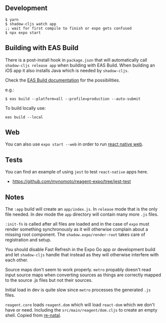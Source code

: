 ## Development
```
$ yarn
$ shadow-cljs watch app
;; wait for first compile to finish or expo gets confused
$ npx expo start
```

## Building with EAS Build

There is a post-install hook in `package.json` that will automatically call `shadow-cljs release app` when building with EAS Build. When building an iOS app it also installs Java which is needed by `shadow-cljs`.

Check the [EAS Build documentation](https://docs.expo.dev/build/introduction/) for the possibilities.

e.g.:
```
$ eas build --platform=all --profile=production --auto-submit
```

To build locally use:
```
eas build --local
```

## Web

You can also use `expo start --web` in order to run [react native web](https://github.com/necolas/react-native-web).

## Tests

You can find an example of using `jest` to test `react-native` apps here.

- https://github.com/mynomoto/reagent-expo/tree/jest-test

## Notes

The `:app` build will create an `app/index.js`. In `release` mode that is the only file needed. In dev mode the `app` directory will contain many more `.js` files.

`:init-fn` is called after all files are loaded and in the case of `expo` must render something synchronously as it will otherwise complain about a missing root component. The `shadow.expo/render-root` takes care of registration and setup.

You should disable Fast Refresh in the Expo Go app or development build and let `shadow-cljs` handle that instead as they will otherwise interfere with each other.

Source maps don't seem to work properly. `metro` propably doesn't read input source maps when converting sources as things are correctly mapped to the source .js files but not their sources.

Initial load in dev is quite slow since `metro` processes the generated `.js` files.

`reagent.core` loads `reagent.dom` which will load `react-dom` which we don't have or need. Including the `src/main/reagent/dom.cljs` to create an empty shell. Copied from [re-natal](https://github.com/drapanjanas/re-natal/blob/master/resources/cljs-reagent6/reagent_dom.cljs).
